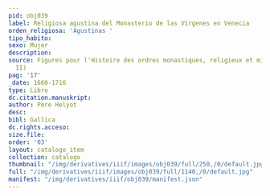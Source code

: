 ```yaml
---
pid: obj039
label: Religiosa agustina del Monasterio de las Vírgenes en Venecia
orden_religiosa: 'Agustinas '
tipo_habito:
sexo: Mujer
description:
source: Figures pour l'Histoire des ordres monastiques, religieux et militaires (tomo
  II)
pag: '17'
_date: 1660-1716
type: Libro
dc.citation.manuskript:
author: Père Helyot
desc:
bibl: Gallica
dc.rights.acceso:
size.file:
order: '03'
layout: catalogo_item
collection: catalogo
thumbnail: "/img/derivatives/iiif/images/obj039/full/250,/0/default.jpg"
full: "/img/derivatives/iiif/images/obj039/full/1140,/0/default.jpg"
manifest: "/img/derivatives/iiif/obj039/manifest.json"
---
```

